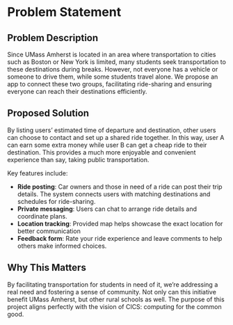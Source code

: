 # Problem Statement

## Problem Description

Since UMass Amherst is located in an area where transportation to cities such as Boston or New York is limited, many students seek transportation to these destinations during breaks. However, not everyone has a vehicle or someone to drive them, while some students travel alone. We propose an app to connect these two groups, facilitating ride-sharing and ensuring everyone can reach their destinations efficiently.

## Proposed Solution

By listing users’ estimated time of departure and destination, other users can choose to contact and set up a shared ride together. In this way, user A can earn some extra money while user B can get a cheap ride to their destination. This provides a much more enjoyable and convenient experience than say, taking public transportation. 

Key features include:

- **Ride posting**: Car owners and those in need of a ride can post their trip details. The system connects users with matching destinations and schedules for ride-sharing.
- **Private messaging**: Users can chat to arrange ride details and coordinate plans.
- **Location tracking**: Provided map helps showcase the exact location for better communication
- **Feedback form**: Rate your ride experience and leave comments to help others make informed choices.

## Why This Matters

By facilitating transportation for students in need of it, we’re addressing a real need and fostering a sense of community. Not only can this initiative benefit UMass Amherst, but other rural schools as well. The purpose of this project aligns perfectly with the vision of CICS: computing for the common good. 



